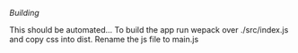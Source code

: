 *Building*

This should be automated...
To build the app run wepack over ./src/index.js and copy css into dist. Rename the js file to main.js
